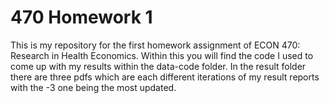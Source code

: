 # 470 Homework 1

This is my repository for the first homework assignment of ECON 470: Research in Health Economics. Within this you will find the code I used to come up with my results within the data-code folder. In the result folder there are three pdfs which are each different iterations of my result reports with the -3 one being the most updated.
